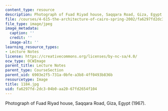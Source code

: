```yaml
---
content_type: resource
description: Photograph of Fuad Riyad house, Saqqara Road, Giza, Egypt (1967).
file: /courses/4-615-the-architecture-of-cairo-spring-2002/fa6297fd2dc304b0aa2067fd2654f104_1184.jpg
file_type: image/jpeg
image_metadata:
  caption: ''
  credit: ''
  image-alt: ''
learning_resource_types:
- Lecture Notes
license: https://creativecommons.org/licenses/by-nc-sa/4.0/
ocw_type: OCWImage
parent_title: Lecture Notes
parent_type: CourseSection
parent_uid: 6903e2f5-731a-0bfe-a3b8-4ff0493b836b
resourcetype: Image
title: 1184.jpg
uid: fa6297fd-2dc3-04b0-aa20-67fd2654f104
---
```

Photograph of Fuad Riyad house, Saqqara Road, Giza, Egypt (1967).
